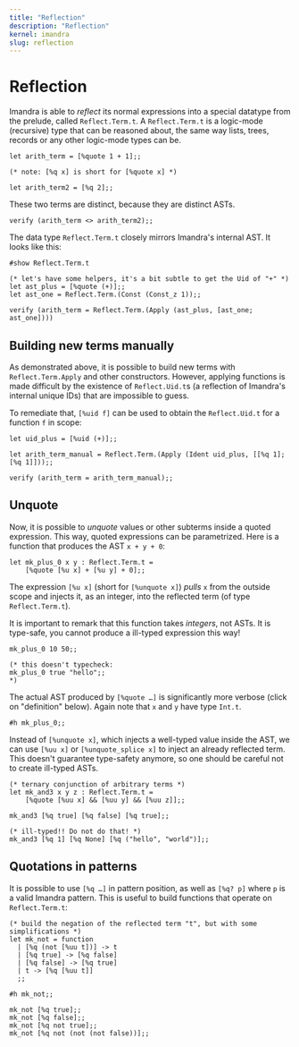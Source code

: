 ```yaml
---
title: "Reflection"
description: "Reflection"
kernel: imandra
slug: reflection
---
```

# Reflection

Imandra is able to _reflect_ its normal expressions into a special datatype from the prelude, called `Reflect.Term.t`. A `Reflect.Term.t` is a logic-mode (recursive) type that can be reasoned about, the same way lists, trees, records or any other logic-mode types can be.


```{.imandra .input}
let arith_term = [%quote 1 + 1];;

(* note: [%q x] is short for [%quote x] *)

let arith_term2 = [%q 2];;
```

These two terms are distinct, because they are distinct ASTs.


```{.imandra .input}
verify (arith_term <> arith_term2);;
```

The data type `Reflect.Term.t` closely mirrors Imandra's internal AST. It looks like this:


```{.imandra .input}
#show Reflect.Term.t
```


```{.imandra .input}
(* let's have some helpers, it's a bit subtle to get the Uid of "+" *)
let ast_plus = [%quote (+)];;
let ast_one = Reflect.Term.(Const (Const_z 1));;

verify (arith_term = Reflect.Term.(Apply (ast_plus, [ast_one; ast_one])))
```


## Building new terms manually

As demonstrated above, it is possible to build new terms with `Reflect.Term.Apply` and other constructors. However, applying functions is made difficult by the existence of `Reflect.Uid.t`s (a reflection of Imandra's internal unique IDs) that are impossible to guess.

To remediate that, `[%uid f]` can be used to obtain the `Reflect.Uid.t` for a function `f` in scope:


```{.imandra .input}
let uid_plus = [%uid (+)];;

let arith_term_manual = Reflect.Term.(Apply (Ident uid_plus, [[%q 1]; [%q 1]]));;

verify (arith_term = arith_term_manual);;
```


## Unquote

Now, it is possible to _unquote_ values or other subterms inside a quoted expression. This way, quoted expressions can be parametrized. Here is a function that produces the AST `x + y + 0`:


```{.imandra .input}
let mk_plus_0 x y : Reflect.Term.t =
    [%quote [%u x] + [%u y] + 0];;
```


The expression `[%u x]` (short for `[%unquote x]`) _pulls_ `x` from the outside scope and injects it, as an integer, into the reflected term (of type `Reflect.Term.t`).

It is important to remark that this function takes _integers_, not ASTs. It is type-safe, you cannot produce
a ill-typed expression this way!


```{.imandra .input}
mk_plus_0 10 50;;

(* this doesn't typecheck:
mk_plus_0 true "hello";;
*)
```

The actual AST produced by `[%quote …]` is significantly more verbose (click on "definition" below). Again note that `x` and `y` have type `Int.t`.


```{.imandra .input}
#h mk_plus_0;;
```

Instead of `[%unquote x]`, which injects a well-typed value inside the AST, we can use `[%uu x]` or `[%unquote_splice x]` to inject an already reflected term. This doesn't guarantee type-safety anymore, so one should be careful not to create ill-typed ASTs.


```{.imandra .input}
(* ternary conjunction of arbitrary terms *)
let mk_and3 x y z : Reflect.Term.t =
    [%quote [%uu x] && [%uu y] && [%uu z]];;
```


```{.imandra .input}
mk_and3 [%q true] [%q false] [%q true];;

(* ill-typed!! Do not do that! *)
mk_and3 [%q 1] [%q None] [%q ("hello", "world")];;
```


## Quotations in patterns

It is possible to use `[%q …]` in pattern position, as well as `[%q? p]` where `p` is a valid Imandra pattern. This is useful to build functions that operate on `Reflect.Term.t`:


```{.imandra .input}
(* build the negation of the reflected term "t", but with some simplifications *)
let mk_not = function
  | [%q (not [%uu t])] -> t
  | [%q true] -> [%q false]
  | [%q false] -> [%q true]
  | t -> [%q [%uu t]]
  ;;

#h mk_not;;
```


```{.imandra .input}
mk_not [%q true];;
mk_not [%q false];;
mk_not [%q not true];;
mk_not [%q not (not (not false))];;

```

